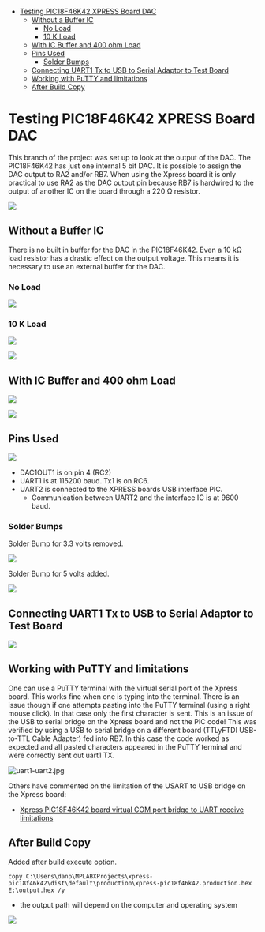 -   [Testing PIC18F46K42 XPRESS Board
    DAC](#testing-pic18f46k42-xpress-board-dac)
    -   [Without a Buffer IC](#without-a-buffer-ic)
        -   [No Load](#no-load)
        -   [10 K Load](#k-load)
    -   [With IC Buffer and 400 ohm
        Load](#with-ic-buffer-and-400-ohm-load)
    -   [Pins Used](#pins-used)
        -   [Solder Bumps](#solder-bumps)
    -   [Connecting UART1 Tx to USB to Serial Adaptor to Test
        Board](#connecting-uart1-tx-to-usb-to-serial-adaptor-to-test-board)
    -   [Working with PuTTY and
        limitations](#working-with-putty-and-limitations)
    -   [After Build Copy](#after-build-copy)

<!---
use 
pandoc -s --toc -t html5 -c pandocbd.css README.pandoc.md -o index.html

pandoc -s --toc -t gfm README.pandoc.md -o README.md
-->

Testing PIC18F46K42 XPRESS Board DAC
====================================

This branch of the project was set up to look at the output of the DAC.
The PIC18F46K42 has just one internal 5 bit DAC. It is possible to
assign the DAC output to RA2 and/or RB7. When using the Xpress board it
is only practical to use RA2 as the DAC output pin because RB7 is
hardwired to the output of another IC on the board through a 220 Ω
resistor.

![](images/serial-connection.jpg)

Without a Buffer IC
-------------------

There is no built in buffer for the DAC in the PIC18F46K42. Even a 10 kΩ
load resistor has a drastic effect on the output voltage. This means it
is necessary to use an external buffer for the DAC.

### No Load

![](images/out1-no-load.jpg)

### 10 K Load

![](images/out1-10k-load.jpg)

![](images/cct-10k-load.jpg)

With IC Buffer and 400 ohm Load
-------------------------------

![](images/out1-buff-400ohm-load.jpg)

![](images/cct-buff.jpg)

Pins Used
---------

![](images/pins.png)

-   DAC1OUT1 is on pin 4 (RC2)
-   UART1 is at 115200 baud. Tx1 is on RC6.
-   UART2 is connected to the XPRESS boards USB interface PIC.
    -   Communication between UART2 and the interface IC is at 9600
        baud.

### Solder Bumps

Solder Bump for 3.3 volts removed.

![](images/solder-bump-removed.jpg)

Solder Bump for 5 volts added.

![](images/solder-bump-added.jpg)

Connecting UART1 Tx to USB to Serial Adaptor to Test Board
----------------------------------------------------------

![](images/uart-forward-2-1.jpg)

Working with PuTTY and limitations
----------------------------------

One can use a PuTTY terminal with the virtual serial port of the Xpress
board. This works fine when one is typing into the terminal. There is an
issue though if one attempts pasting into the PuTTY terminal (using a
right mouse click). In that case only the first character is sent. This
is an issue of the USB to serial bridge on the Xpress board and not the
PIC code! This was verified by using a USB to serial bridge on a
different board (TTLyFTDI USB-to-TTL Cable Adapter) fed into RB7. In
this case the code worked as expected and all pasted characters appeared
in the PuTTY terminal and were correctly sent out uart1 TX.

![uart1-uart2.jpg](images/uart1-uart2.jpg)

Others have commented on the limitation of the USART to USB bridge on
the Xpress board:

-   [Xpress PIC18F46K42 board virtual COM port bridge to UART receive
    limitations](https://www.microchip.com/forums/m1097510.aspx)

After Build Copy
----------------

Added after build execute option.

    copy C:\Users\danp\MPLABXProjects\xpress-pic18f46k42\dist\default\production\xpress-pic18f46k42.production.hex E:\output.hex /y

-   the output path will depend on the computer and operating system

![](images/after-build.png)
